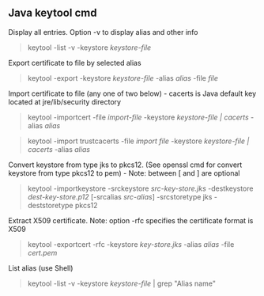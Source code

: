 ## Java keytool cmd

Display all entries. Option -v to display alias and other info
>keytool -list -v -keystore _keystore-file_

Export certificate to file by selected alias
>keytool -export -keystore _keystore-file_ -alias _alias_ -file _file_

Import certificate to file (any one of two below) - cacerts is Java default key located at
jre/lib/security directory
>keytool -importcert -file _import-file_ -keystore _keystore-file | cacerts_ -alias _alias_

>keytool -import trustcacerts -file _import file_ -keystore _keystore-file | cacerts_ -alias _alias_

Convert keystore from type jks to pkcs12. (See openssl cmd for convert keystore from type pkcs12 to pem) - Note: between [ and ] are optional
>keytool -importkeystore -srckeystore _src-key-store.jks_ -destkeystore _dest-key-store.p12_ [-srcalias _src-alias_] -srcstoretype jks -deststoretype pkcs12

Extract X509 certificate. Note: option -rfc specifies the certificate format is X509
> keytool -exportcert -rfc -keystore _key-store.jks_ -alias _alias_ -file _cert.pem_

List alias (use Shell)
> keytool -list -v -keystore _keystore-file_ | grep "Alias name"

